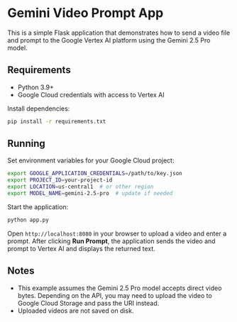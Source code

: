 # Gemini Video Prompt App

This is a simple Flask application that demonstrates how to send a video file and prompt to the Google Vertex AI platform using the Gemini 2.5 Pro model.

## Requirements

- Python 3.9+
- Google Cloud credentials with access to Vertex AI

Install dependencies:

```bash
pip install -r requirements.txt
```

## Running

Set environment variables for your Google Cloud project:

```bash
export GOOGLE_APPLICATION_CREDENTIALS=/path/to/key.json
export PROJECT_ID=your-project-id
export LOCATION=us-central1  # or other region
export MODEL_NAME=gemini-2.5-pro  # update if needed
```

Start the application:

```bash
python app.py
```

Open `http://localhost:8080` in your browser to upload a video and enter a prompt. After clicking **Run Prompt**, the application sends the video and prompt to Vertex AI and displays the returned text.

## Notes

- This example assumes the Gemini 2.5 Pro model accepts direct video bytes. Depending on the API, you may need to upload the video to Google Cloud Storage and pass the URI instead.
- Uploaded videos are not saved on disk.

